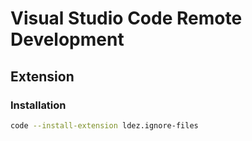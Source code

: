 # Visual Studio Code Remote Development

## Extension

### Installation

```sh
code --install-extension ldez.ignore-files
```
